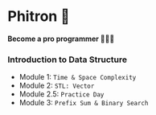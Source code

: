 # Phitron 🚀

**Become a pro programmer 🧑🏻‍💻**

### Introduction to Data Structure

- Module 1: `Time & Space Complexity`
- Module 2: `STL: Vector`
- Module 2.5: `Practice Day`
- Module 3: `Prefix Sum & Binary Search`
